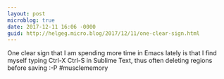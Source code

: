 ```yaml
---
layout: post
microblog: true
date: 2017-12-11 16:06 -0000
guid: http://helgeg.micro.blog/2017/12/11/one-clear-sign.html
---
```

One clear sign that I am spending more time in Emacs lately is that I find myself typing Ctrl-X Ctrl-S in Sublime Text, thus often deleting regions before saving :-P #musclememory
